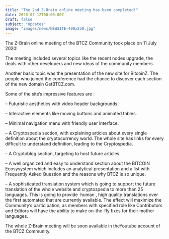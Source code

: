 ```yaml
---
title: "The 2nd Z-Brain online meeting has been completed!"
date: 2020-07-12T00:00:00Z
draft: false
subject: "Updates"
image: "images/news/NEWSITE-400x250.jpg"
---
```


The Z-Brain online meeting of the BTCZ Community took place on 11 July 2020!

The meeting included several topics like the recent nodes upgrade, the deals with other developers and new ideas of the community members.

Another basic topic was the presentation of the new site for BitcoinZ. The people who joined the conference had the chance to discover each section of the new domain GetBTCZ.com.

Some of the site’s impressive features are :

– Futuristic aesthetics with video header backgrounds.

– Interactive elements like moving buttons and animated tables.

– Minimal navigation menu with friendly user interface.

– A Cryptospedia section, with explaining articles about every single definition about the cryptocurrency world. The whole site has links for every difficult to understand definition, leading to the Cryptospedia.

– A Cryptoblog section, targeting to host future articles.

– A well organized and easy to understand section about the BITCOIN Ecosysystem which includes an analytical presentation and a list with Frequently Asked Question and the reasons why BTCZ is so unique.

– A sophisticated translation system which is going to support the future translation of the whole website and cryptospedia to more than 25 languages. This is going to provide  human , high quality translations over the first automated that are currently available. The effect will maximize the Community’s participation, as members with specified role like Contributors and Editors will have the ability to make on-the-fly fixes for their mother languages.

The whole Z-Brain meeting will be soon available in theYoutube account of the BTCZ Community.
